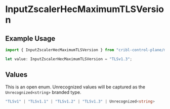 # InputZscalerHecMaximumTLSVersion

## Example Usage

```typescript
import { InputZscalerHecMaximumTLSVersion } from "cribl-control-plane/models/operations";

let value: InputZscalerHecMaximumTLSVersion = "TLSv1.3";
```

## Values

This is an open enum. Unrecognized values will be captured as the `Unrecognized<string>` branded type.

```typescript
"TLSv1" | "TLSv1.1" | "TLSv1.2" | "TLSv1.3" | Unrecognized<string>
```